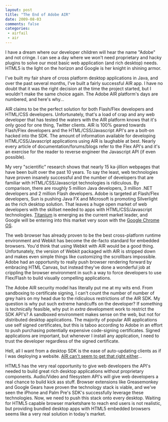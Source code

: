 ```yaml
---
layout: post
title: "The End of Adobe AIR"
date: 2009-08-03
comments: false
categories:
 - airfail
 - air
---
```



   
   
I have a dream where our developer children will hear the name "Adobe" and not cringe. I can see a day where we won't need proprietary and hacky plugins to solve our most basic web application (and rich desktop) needs. HTML5 is the light on the horizon and Google is her knight in shining armor.
   
   
I've built my fair share of cross platform desktop applications in Java, and over the past several months, I've built a fairly successful AIR app. I have no doubt that it was the right decision at the time the project started, but I wouldn't make the same choice again. The Adobe AIR platform's days are numbered, and here's why...
   
   
AIR claims to be the perfect solution for both Flash/Flex developers and HTML/CSS developers. Unfortunately, that's a load of crap and any web developer that has tested the waters with the AIR platform knows that it's only good for one thing, Twitter clients. AIR is 100% geared towards Flash/Flex developers and the HTML/CSS/Javascript API's are a bolt-on hacked into the SDK. The amount of information available for developing HTML/CSS/Javascript applications using AIR is laughable at best. Nearly every article of documentation/forums/blogs refer to the Flex API's and it's an exercise for the reader to reverse engineer the Javascript API (if even possible).
   
   
My very "scientific" research shows that nearly 15 ka-jillion webpages that have been built over the past 10 years. To say the least, web technologies have proven insanely successful and the number of developers that are familiar with HTML/CSS/Javascript technologies is ridiculous. By comparison, there are roughly 5 million Java developers, 3 million .NET developers and 2 million Flash developers. Adobe is targeted at Flash/Flex developers, Sun is pushing Java FX and Microsoft is promoting Silverlight as the rich desktop solution. That leaves a huge open market of web developers with the skillset needed to apps with HTML/CSS/Javascript technologies. [Titanium](http://titaniumapp.com/) is emerging as the current market leader, and Google will be entering into this market very soon with the [Google Chrome OS](http://googleblog.blogspot.com/2009/07/introducing-google-chrome-os.html).
   
   
The web browser has already proven to be the best cross-platform runtime environment and Webkit has become the de-facto standard for embedded browsers. You'd think that using Webkit with AIR would be a good thing. Unfortunately, the version of Webkit packaged with AIR is stripped down and makes even simple things like customizing the scrollbars impossible. Adobe had an opportunity to really push browser rendering forward by embracing HTML Canvas, but instead they've done a wonderful job at crippling the browser environment in such a way to force developers to use Flex/Flash to build visually compelling applications.
   
   
The Adobe AIR security model has literally put me at my wits end. From sandboxing to certificate signing, I can't count the number of number of grey hairs on my head due to the ridiculous restrictions of the AIR SDK. My question is why put such extreme handcuffs on the developer? If something is technically feasible, why put in *extra* development work to restrict the SDK API's? A sandboxed environment makes sense on the web, but not for distributed desktop applications. The majority of popular AIR applications use self signed certificates, but this is taboo according to Adobe in an effort to push purchasing potentially expensive code-signing certificates. Signed applications are important, but whenever I install any application, I need to trust the developer regardless of the signed certificate.
   
   
Hell, all I want from a desktop SDK is the ease of auto-updating clients as if I was deploying a website. [AIR can't seem to get that right either](http://forums.adobe.com/thread/462791)...
   
   
HTML5 has the very real opportunity to give web developers the API's needed to build great rich desktop applications without proprietary components. Audio/Video and filesystem API's will give web developers a real chance to build kick ass stuff. Browser extensions like Greasemonkey and Google Gears have proven the technology stack is viable, and we've seen the iPhone and Palm Pre's SDK's successfully leverage these technologies. Now, we need to push this stack onto every desktop. Waiting for HTML5 capable browser marketshare to reach end users is not realistic, but providing bundled desktop apps with HTML5 embedded browsers seems like a very real solution in today's market.